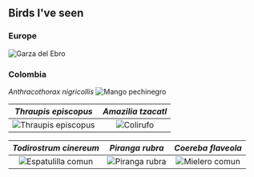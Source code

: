 ## Birds I've seen

### Europe

![Garza del Ebro](./Images/DSCN5843.JPG)

### Colombia

*Anthracothorax nigricollis*
![Mango pechinegro](./Images/DSCN0304.JPG)

*Thraupis episcopus*             |  *Amazilia tzacatl*
:-------------------------:|:-------------------------:
![Thraupis episcopus](./Images/DSCN0315.JPG)  |  ![Colirufo](./Images/DSCN0108.JPG)

*Todirostrum cinereum*             |  *Piranga rubra*  |  *Coereba flaveola* 
:-------------------------:|:-------------------------:|:-------------------------:
![Espatulilla comun](./Images/DSCN0181.JPG)  |  ![Piranga rubra](./Images/DSCN0884.JPG) | ![Mielero comun](./Images/DSCN1406.JPG)